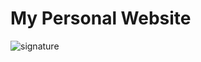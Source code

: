 # My Personal Website
![signature](https://user-images.githubusercontent.com/42007623/113729686-33506d80-9732-11eb-8e5d-a1991207ec9a.jpg)
